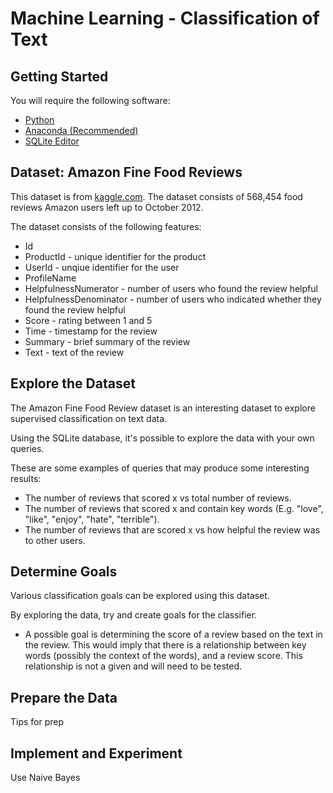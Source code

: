 # Machine Learning - Classification of Text
## Getting Started
You will require the following software:
* [Python](https://www.python.org/)
* [Anaconda (Recommended)](https://www.continuum.io/downloads)
* [SQLite Editor]()

## Dataset: Amazon Fine Food Reviews
This dataset is from [kaggle.com](https://www.kaggle.com/snap/amazon-fine-food-reviews). The dataset consists of 568,454 food reviews Amazon users left up to October 2012.

The dataset consists of the following features:
* Id
* ProductId - unique identifier for the product
* UserId - unqiue identifier for the user
* ProfileName
* HelpfulnessNumerator - number of users who found the review helpful
* HelpfulnessDenominator - number of users who indicated whether they found the review helpful
* Score - rating between 1 and 5
* Time - timestamp for the review
* Summary - brief summary of the review
* Text - text of the review

## Explore the Dataset
The Amazon Fine Food Review dataset is an interesting dataset to explore supervised classification on text data. 

Using the SQLite database, it's possible to explore the data with your own queries.

These are some examples of queries that may produce some interesting results:
* The number of reviews that scored x vs total number of reviews.
* The number of reviews that scored x and contain key words (E.g. "love", "like", "enjoy", "hate", "terrible").
* The number of reviews that are scored x vs how helpful the review was to other users.

## Determine Goals
Various classification goals can be explored using this dataset.

By exploring the data, try and create goals for the classifier.

* A possible goal is determining the score of a review based on the text in the review. This would imply that there is a relationship between key words (possibly the context of the words), and a review score. This relationship is not a given and will need to be tested.

## Prepare the Data
Tips for prep

## Implement and Experiment
Use Naive Bayes
